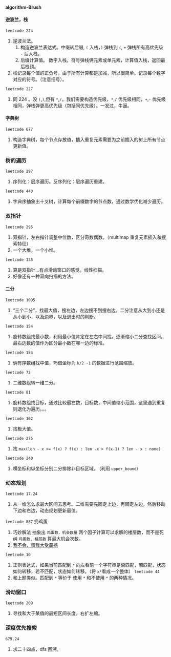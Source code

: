#### algorithm-Brush

#### 逆波兰，栈
`leetcode 224`
1. 逆波兰法。
   1. 构造逆波兰表达式。中缀转后缀, `(` 入栈，`)` 弹栈到 `(`, `+` 弹栈所有高优先级 `-` 后入栈。
   2. 后缀计算值。 数字入栈，符号弹栈俩元素或单元素，计算值入栈，返回最后栈顶。
2. 栈记录每个值的正负号。由于所有计算都是加减，所以很简单。记录每个数字对应的符号。（注意括号）。

`leetcode 227`
1. 同 224 。没 `(`,`)`,但有 `*`,`/`。我们需要构造优先级，`*`,`/` 优先级相同，`+`,`-` 优先级相同，弹栈弹更高优先级（包括同优先级）。一发过，牛逼。


#### 字典树
`leetcode 677`
1. 构造字典树，每个节点存放值，插入重复元素需要为之前插入的树上所有节点更新值。

### 树的遍历
`leetcode 297`
1. 序列化：层序遍历。反序列化：层序遍历重建。

`leetcode 440`
1. 字典序抽象出十叉树，计算每个前缀数字的节点数，通过数学优化减少遍历。


### 双指针
`leetcode 295`
1. 双指针，左右指针调整中位数，区分奇数偶数。（multimap 重复元素插入和搜索特征）
2. 一个大堆，一个小堆。

`leetcode 135`
1. 算是双指针...有点滑动窗口的感觉。线性扫描。
2. 好像还有一种双向扫描的方法。

#### 二分

`leetcode 1095`
1. “三个二分”，找最大值，搜左边，左边搜不到搜右边。二分注意从大到小还是从小到小，以及边界，以及退出时的判断。

`leetcode 154`
1. 旋转数组找最小数，利用最小值肯定在左右中间找，逐渐缩小二分查找区间。最右边数的值作为区分最小数在哪一边的标准。

`leetcode 154`
1. 俩有序数组找中值，巧借坐标为 `k/2 -1` 的数据进行范围缩放。

`leetcode 72`
1. 二维数组转一维二分。

`leetcode 81`
1. 旋转数组找目标，通过比较最左数，目标数，中间值缩小范围，这里遇到重复则退化为遍历。。。

`leetcode 162`
1. 找极大值。

`leetcode 275`
1. 找 `max(len - x >= f(x) ? f(x) : len -x > f(x-1) ? len - x : none)`

`leetcode 240`
1. 横坐标和纵坐标分别二分排除非目标区域。 (利用 `upper_bound`)

### 动态规划

`leetcode 17.24`
1. 从一维怎么求最大区间去思考。二维需要先固定上边，再固定左边，然后移动下边和右边，动态规划更新最值。

`leetcode 887` 扔鸡蛋
1. 巧妙解法 抽象出 `鸡蛋数，机会数量` 两个因子计算可以求解的楼层数，而不是死纠 `鸡蛋数, 楼层数` 算最大机会次数。
2. [我不会，蛋我大受震撼](https://leetcode-cn.com/problems/super-egg-drop/solution/ji-dan-diao-luo-by-leetcode-solution-2/)

`leetcode 10`
1. 正则表达式，如果当前匹配到 `*` 向左看前一个字符串是否匹配，若匹配，状态如何转移，若不匹配，状态如何转移。（将 `x*`看成一个整体）
`leetcode 44`
1. 和上题类似。匹配到 `*` 等价于 使用 `*` 和不使用 `*` 的两种情况。


### 滑动窗口

`leetcode 209`
1. 寻找和大于某值的最短区间长度。右扩左缩。

### 深度优先搜索

`679.24`
1. 求二十四点，dfs 回溯。